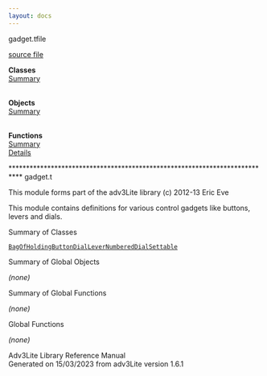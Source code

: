 ```yaml
---
layout: docs
---
```

<span class="title">gadget.t</span><span class="type">file</span>

[source file](../source/gadget.t.html)

**Classes**  
[Summary](#_ClassSummary_)  
 

**Objects**  
[Summary](#_ObjectSummary_)  
 

**Functions**  
[Summary](#_FunctionSummary_)  
[Details](#_Functions_)

<div class="fdesc">

\*\*\*\*\*\*\*\*\*\*\*\*\*\*\*\*\*\*\*\*\*\*\*\*\*\*\*\*\*\*\*\*\*\*\*\*\*\*\*\*\*\*\*\*\*\*\*\*\*\*\*\*\*\*\*\*\*\*\*\*\*\*\*\*\*\*\*\*\*\*\*\*\*\*\*
gadget.t

This module forms part of the adv3Lite library (c) 2012-13 Eric Eve

This module contains definitions for various control gadgets like
buttons, levers and dials.

</div>

<span id="_ClassSummary_"></span>

<div class="mjhd">

<span class="hdln">Summary of Classes</span>  

</div>

[`BagOfHolding`](../object/BagOfHolding.html)[`Button`](../object/Button.html)[`Dial`](../object/Dial.html)[`Lever`](../object/Lever.html)[`NumberedDial`](../object/NumberedDial.html)[`Settable`](../object/Settable.html)
<span id="_ObjectSummary_"></span>

<div class="mjhd">

<span class="hdln">Summary of Global Objects</span>  

</div>

*(none)* <span id="FunctionSummary_"></span>

<div class="mjhd">

<span class="hdln">Summary of Global Functions</span>  

</div>

*(none)* <span id="_Functions_"></span>

<div class="mjhd">

<span class="hdln">Global Functions</span>  

</div>

*(none)*

<div class="ftr">

Adv3Lite Library Reference Manual  
Generated on 15/03/2023 from adv3Lite version 1.6.1

</div>

